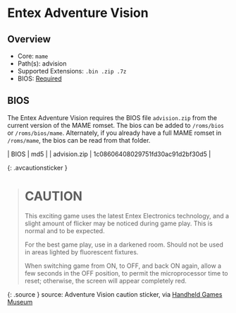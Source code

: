 # Entex Adventure Vision

## Overview

- Core: `mame`
- Path(s): advision
- Supported Extensions: `.bin .zip .7z`
- BIOS: [Required](#bios)

## BIOS

The Entex Adventure Vision requires the BIOS file `advision.zip` from the current version of the MAME romset. The bios can be added to `/roms/bios` or `/roms/bios/mame`. Alternately, if you already have a full MAME romset in `/roms/mame`, the bios can be read from that folder.

| BIOS          | md5                              |
| advision.zip  | 1c08606408029751fd30ac91d2bf30d5 |

{: .avcautionsticker }
> # CAUTION
>
> This exciting game uses the latest Entex Electronics technology, and a slight amount of flicker may be noticed during game play. This is normal and to be expected.
> 
> For the best game play, use in a darkened room. Should not be used in areas lighted by fluorescent fixtures.
>
> When switching game from ON, to OFF, and back ON again, allow a few seconds in the OFF position, to permit the microprocessor time to reset; otherwise, the screen will appear completely red.

{: .source }
source: Adventure Vision caution sticker, via [Handheld Games Museum](https://handheldmuseum.com/Entex/AV.html)
